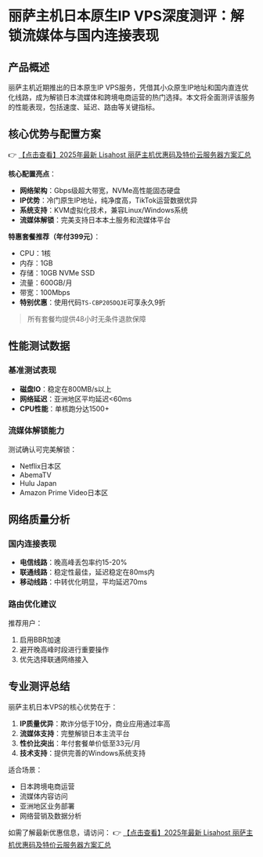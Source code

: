 # 丽萨主机日本原生IP VPS深度测评：解锁流媒体与国内连接表现

## 产品概述

丽萨主机近期推出的日本原生IP VPS服务，凭借其小众原生IP地址和国内直连优化线路，成为解锁日本流媒体和跨境电商运营的热门选择。本文将全面测评该服务的性能表现，包括速度、延迟、路由等关键指标。

## 核心优势与配置方案

👉 [【点击查看】2025年最新 Lisahost 丽萨主机优惠码及特价云服务器方案汇总](https://bit.ly/lisazhuji)

**核心配置亮点**：
- **网络架构**：Gbps级超大带宽，NVMe高性能固态硬盘
- **IP优势**：冷门原生IP地址，纯净度高，TikTok运营数据优异
- **系统支持**：KVM虚拟化技术，兼容Linux/Windows系统
- **流媒体解锁**：完美支持日本本土服务和流媒体平台

**特惠套餐推荐（年付399元）**：
- CPU：1核
- 内存：1GB
- 存储：10GB NVMe SSD
- 流量：600GB/月
- 带宽：100Mbps
- **特别优惠**：使用代码`TS-CBP205DQJE`可享永久9折

> 所有套餐均提供48小时无条件退款保障

## 性能测试数据

### 基准测试表现
- **磁盘IO**：稳定在800MB/s以上
- **网络延迟**：亚洲地区平均延迟<60ms
- **CPU性能**：单核跑分达1500+

### 流媒体解锁能力
测试确认可完美解锁：
- Netflix日本区
- AbemaTV
- Hulu Japan
- Amazon Prime Video日本区

## 网络质量分析

### 国内连接表现
- **电信线路**：晚高峰丢包率约15-20%
- **联通线路**：稳定性最佳，延迟稳定在80ms内
- **移动线路**：中转优化明显，平均延迟70ms

### 路由优化建议
推荐用户：
1. 启用BBR加速
2. 避开晚高峰时段进行重要操作
3. 优先选择联通网络接入

## 专业测评总结

丽萨主机日本VPS的核心优势在于：
1. **IP质量优异**：欺诈分低于10分，商业应用通过率高
2. **流媒体支持**：完整解锁日本主流平台
3. **性价比突出**：年付套餐单价低至33元/月
4. **技术支持**：提供完善的Windows系统支持

适合场景：
- 日本跨境电商运营
- 流媒体内容访问
- 亚洲地区业务部署
- 网络营销及数据分析

如需了解最新优惠信息，请访问：
👉 [【点击查看】2025年最新 Lisahost 丽萨主机优惠码及特价云服务器方案汇总](https://bit.ly/lisazhuji)